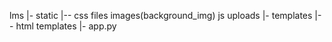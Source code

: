 lms
|- static
    |-- css
        files
        images(background_img)
        js
        uploads
|- templates
    |-- html templates
|- app.py
